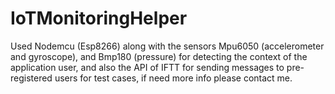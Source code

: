 # IoTMonitoringHelper
Used Nodemcu (Esp8266) along with the sensors Mpu6050 (accelerometer and gyroscope), and Bmp180 (pressure) for detecting the context of the application user, and also the API of IFTT for sending messages to pre-registered users for test cases, if need more info please contact me.
